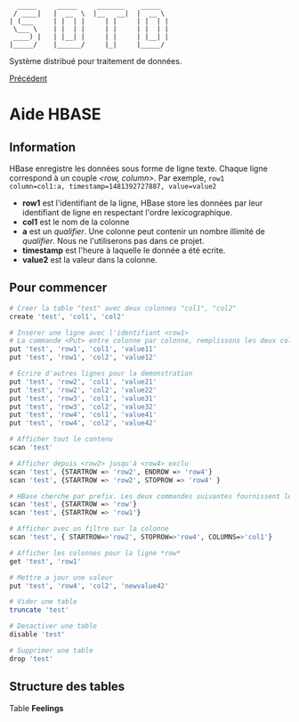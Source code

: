       _____     _____     _______    _____  
     / ____|   |  __  \  |__   __|  |  __ \ 
    | (___     | |  | |     | |     | |  | |
     \___ \    | |  | |     | |     | |  | |
     ____) |   | |__| |     | |     | |__| |
    |_____/    |______/     |_|     |_____/ 

Système distribué pour traitement de données.

[Précédent](../HBASE.md)

# Aide HBASE

## Information

HBase enregistre les données sous forme de ligne texte. Chaque ligne correspond à un couple *<row, column>*. 
Par exemple, 
`row1      column=col1:a, timestamp=1481392727887, value=value2`

- **row1** est l'identifiant de la ligne, HBase store les données par leur identifiant de ligne en respectant l'ordre lexicographique. 
- **col1** est le nom de la colonne
- **a** est un *qualifier*. Une colonne peut contenir un nombre illimité de *qualifier*. Nous ne l'utiliserons pas dans ce projet. 
- **timestamp** est l'heure à laquelle le donnée a été ecrite. 
- **value2** est la valeur dans la colonne. 

## Pour commencer

```bash
# Creer la table "test" avec deux colonnes "col1", "col2" 
create 'test', 'col1', 'col2'

# Inserer une ligne avec l'identifiant <row1>
# La commande <Put> entre colonne par colonne, remplissons les deux colonnes
put 'test', 'row1', 'col1', 'value11'
put 'test', 'row1', 'col2', 'value12'

# Ecrire d'autres lignes pour la demonstration
put 'test', 'row2', 'col1', 'value21'
put 'test', 'row2', 'col2', 'value22'
put 'test', 'row3', 'col1', 'value31'
put 'test', 'row3', 'col2', 'value32'
put 'test', 'row4', 'col1', 'value41'
put 'test', 'row4', 'col2', 'value42'

# Afficher tout le contenu
scan 'test'

# Afficher depuis <row2> jusqu'à <row4> exclu
scan 'test', {STARTROW => 'row2', ENDROW => 'row4'}
scan 'test', {STARTROW => 'row2', STOPROW => 'row4' }

# HBase cherche par prefix. Les deux commandes suivantes fournissent le meme resultat.
scan 'test', {STARTROW => 'row'}
scan 'test', {STARTROW => 'row1'}

# Afficher avec un filtre sur la colonne
scan 'test', { STARTROW=>'row2', STOPROW=>'row4', COLUMNS=>'col1'}

# Afficher les colonnes pour la ligne *row*
get 'test', 'row1'

# Mettre a jour une valeur
put 'test', 'row4', 'col2', 'newvalue42'

# Vider une table
truncate 'test'

# Desactiver une table
disable 'test'

# Supprimer une table
drop 'test'

```

## Structure des tables

Table **Feelings**
